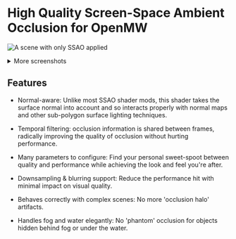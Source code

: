 # High Quality Screen-Space Ambient Occlusion for OpenMW

![A scene with only SSAO applied](https://i.imgur.com/KvtVvzj.png)

<details>
    <summary>More screenshots</summary>
    <p>SSAO enabled</p>
    <img src="https://i.imgur.com/93YEP5n.png" alt="SSAO enabled">
    <p>SSAO disabled</p>
    <img src="https://i.imgur.com/AbAsgZP.png" alt="SSAO disabled">
</details>

## Features

- Normal-aware: Unlike most SSAO shader mods, this shader takes the surface normal into account and so interacts
  properly with normal maps and other sub-polygon surface lighting techniques.

- Temporal filtering: occlusion information is shared between frames, radically improving the quality of occlusion
  without hurting performance.

- Many parameters to configure: Find your personal sweet-spoot between quality and performance while achieving the
  look and feel you're after.

- Downsampling & blurring support: Reduce the performance hit with minimal impact on visual quality.

- Behaves correctly with complex scenes: No more 'occlusion halo' artifacts.

- Handles fog and water elegantly: No 'phantom' occlusion for objects hidden behind fog or under the water.
